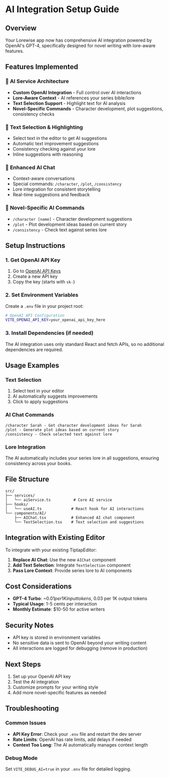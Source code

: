 # AI Integration Setup Guide

## Overview
Your Lorewise app now has comprehensive AI integration powered by OpenAI's GPT-4, specifically designed for novel writing with lore-aware features.

## Features Implemented

### 🤖 **AI Service Architecture**
- **Custom OpenAI Integration** - Full control over AI interactions
- **Lore-Aware Context** - AI references your series bible/lore
- **Text Selection Support** - Highlight text for AI analysis
- **Novel-Specific Commands** - Character development, plot suggestions, consistency checks

### 📝 **Text Selection & Highlighting**
- Select text in the editor to get AI suggestions
- Automatic text improvement suggestions
- Consistency checking against your lore
- Inline suggestions with reasoning

### 💬 **Enhanced AI Chat**
- Context-aware conversations
- Special commands: `/character`, `/plot`, `/consistency`
- Lore integration for consistent storytelling
- Real-time suggestions and feedback

### 🎯 **Novel-Specific AI Commands**
- `/character [name]` - Character development suggestions
- `/plot` - Plot development ideas based on current story
- `/consistency` - Check text against series lore

## Setup Instructions

### 1. Get OpenAI API Key
1. Go to [OpenAI API Keys](https://platform.openai.com/api-keys)
2. Create a new API key
3. Copy the key (starts with `sk-`)

### 2. Set Environment Variables
Create a `.env` file in your project root:

```bash
# OpenAI API Configuration
VITE_OPENAI_API_KEY=your_openai_api_key_here
```

### 3. Install Dependencies (if needed)
The AI integration uses only standard React and fetch APIs, so no additional dependencies are required.

## Usage Examples

### Text Selection
1. Select text in your editor
2. AI automatically suggests improvements
3. Click to apply suggestions

### AI Chat Commands
```
/character Sarah - Get character development ideas for Sarah
/plot - Generate plot ideas based on current story
/consistency - Check selected text against lore
```

### Lore Integration
The AI automatically includes your series lore in all suggestions, ensuring consistency across your books.

## File Structure

```
src/
├── services/
│   └── aiService.ts          # Core AI service
├── hooks/
│   └── useAI.ts             # React hook for AI interactions
└── components/AI/
    ├── AIChat.tsx           # Enhanced AI chat component
    └── TextSelection.tsx    # Text selection and suggestions
```

## Integration with Existing Editor

To integrate with your existing TiptapEditor:

1. **Replace AI Chat**: Use the new `AIChat` component
2. **Add Text Selection**: Integrate `TextSelection` component
3. **Pass Lore Context**: Provide series lore to AI components

## Cost Considerations

- **GPT-4 Turbo**: ~$0.01 per 1K input tokens, ~$0.03 per 1K output tokens
- **Typical Usage**: 1-5 cents per interaction
- **Monthly Estimate**: $10-50 for active writers

## Security Notes

- API key is stored in environment variables
- No sensitive data is sent to OpenAI beyond your writing content
- All interactions are logged for debugging (remove in production)

## Next Steps

1. Set up your OpenAI API key
2. Test the AI integration
3. Customize prompts for your writing style
4. Add more novel-specific features as needed

## Troubleshooting

### Common Issues
- **API Key Error**: Check your `.env` file and restart the dev server
- **Rate Limits**: OpenAI has rate limits, add delays if needed
- **Context Too Long**: The AI automatically manages context length

### Debug Mode
Set `VITE_DEBUG_AI=true` in your `.env` file for detailed logging.
